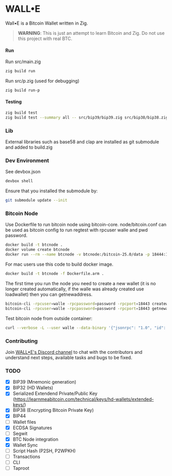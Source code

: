 # WALL•E

Wall•E is a Bitcoin Wallet written in Zig. 

> **WARNING**: This is just an attempt to learn Bitcoin and Zig. Do not use this project with real BTC.

#### Run
Run src/main.zig
``` bash
zig build run
```
Run src/p.zig (used for debugging)

``` bash
zig build run-p
```

#### Testing
``` bash
zig build test
zig build test --summary all -- src/bip39/bip39.zig src/bip38/bip38.zig
```

### Lib
External libraries such as base58 and clap are installed as git submodule and added to build.zig

### Dev Environment
See devbox.json
``` bash
devbox shell
```
Ensure that you installed the submodule by:
```bash
git submodule update --init
```

### Bitcoin Node
Use Dockerfile to run bitcoin node using bitcoin-core. node/bitcoin.conf can be used as bitcoin config to run regtest with rpcuser walle and pwd password.

``` bash
docker build -t btcnode .
docker volume create btcnode
docker run --rm --name btcnode -v btcnode:/bitcoin-25.0/data -p 18444:18443 btcnode
```

For mac users use this code to build docker image.
``` bash
docker build -t btcnode -f Dockerfile.arm .
```

The first time you run the node you need to create a new wallet (it is no longer created automatically, if the walle was already created use loadwallet) then you can getnewaddress.

``` bash
bitcoin-cli -rpcuser=walle -rpcpassword=password -rpcport=18443 createwallet walle
bitcoin-cli -rpcuser=walle -rpcpassword=password -rpcport=18443 getnewaddress
```

Test bitcoin node from outside container:
```bash
curl --verbose -L --user walle --data-binary '{"jsonrpc": "1.0", "id": "walle", "method": "getblockchaininfo", "params": []}' -H 'content-type: text/plain;' 0.0.0.0:18444
```

### Contributing
Join [WALL•E's Discord channel](https://discord.gg/9e9qnzQAH6) to chat with the contributors and understand next steps, available tasks and bugs to be fixed.


### TODO
- [x] BIP39 (Mnemonic generation)
- [x] BIP32 (HD Wallets)
- [x] Serialized Extendend Private/Public Key (https://learnmeabitcoin.com/technical/keys/hd-wallets/extended-keys/)
- [x] BIP38 (Encrypting Bitcoin Private Key)
- [x] BIP44
- [ ] Wallet files
- [x] ECDSA Signatures
- [ ] Segwit
- [x] BTC Node integration
- [x] Wallet Sync
- [ ] Script Hash (P2SH, P2WPKH)
- [ ] Transactions
- [ ] CLI
- [ ] Taproot
